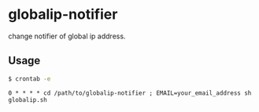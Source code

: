 # globalip-notifier

change notifier of global ip address.

## Usage

```sh
$ crontab -e
```

```
0 * * * * cd /path/to/globalip-notifier ; EMAIL=your_email_address sh globalip.sh
```
